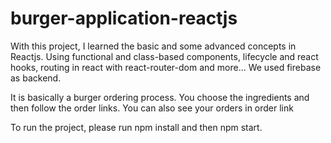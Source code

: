 # burger-application-reactjs
With this project, I learned the basic and some advanced concepts in Reactjs.
Using functional and class-based components, lifecycle and react hooks, routing in react with react-router-dom and more...
We used firebase as backend.

It is basically a burger ordering process. You choose the ingredients and then follow the order links.
You can also see your orders in order link

To run the project, please run npm install and then npm start.
